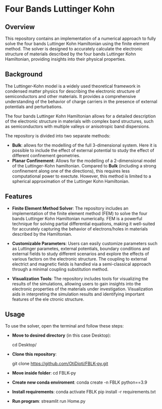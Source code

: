 # Four Bands Luttinger Kohn

## Overview

This repository contains an implementation of a numerical approach to fully solve the four bands Luttinger Kohn Hamiltonian using the finite element method. The solver is designed to accurately calculate the electronic structure of materials described by the four bands Luttinger Kohn Hamiltonian, providing insights into their physical properties.

## Background

The Luttinger-Kohn model is a widely used theoretical framework in condensed matter physics for describing the electronic structure of semiconductors and other materials. It provides a comprehensive understanding of the behavior of charge carriers in the presence of external potentials and perturbations.

The four bands Luttinger Kohn Hamiltonian allows for a detailed description of the electronic structure in materials with complex band structures, such as semiconductors with multiple valleys or anisotropic band dispersions.

The repository is divided into two separate methods: 

* **Bulk**: allows for the modelling of the full 3-dimensional system. Here it is possible to include the effect of external potential to study the effect of different confinement geometries.
* **Planar Confinement**: Allows for the modelling of a 2-dimensional model of the Luttinger-Kohn hamiltonian. Compared to **Bulk** (including a strong confinement along one of the directions), this requires less computational power to exectute. However, this method is limited to a spherical approximation of the Luttinger Kohn Hamiltonian.

## Features

* **Finite Element Method Solver**: The repository includes an implementation of the finite element method (FEM) to solve the four bands Luttinger Kohn Hamiltonian numerically. FEM is a powerful technique for solving partial differential equations, making it well-suited for accurately capturing the behavior of electrons/holes in materials described by the Hamiltonian.

* **Customizable Parameters**: Users can easily customize parameters such as Luttinger parametes, external potentials, boundary conditions and external fields to study different scenarios and explore the effects of various factors on the electronic structure. The coupling to external electrict and magnetic fields is handled via a semi-classical approach through a minimal coupling substitution method. 

* **Visualization Tools**: The repository includes tools for visualizing the results of the simulations, allowing users to gain insights into the electronic properties of the materials under investigation. Visualization aids in interpreting the simulation results and identifying important features of the ele ctronic structure.

## Usage

To use the solver, open the terminal and follow these steps:

* **Move to desired directory** (in this case Desktop):
  
    cd Desktop/
* **Clone this repository**:
  
    git clone https://github.com/OtiDioti/FBLK-py.git
* **Move inside folder**:
    cd FBLK-py
* **Create new conda enviroment**:
    conda create -n FBLK python==3.9
* **Install requirements**:
    conda activate FBLK
    pip install -r requirements.txt
* **Run program**:
    streamlit run Home.py
  

